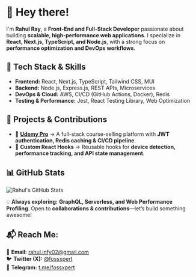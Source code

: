# 👋 Hey there!

I'm **Rahul Ray**, a **Front-End and Full-Stack Developer** passionate about building **scalable, high-performance web applications**. I specialize in **React, Next.js, TypeScript, and Node.js**, with a strong focus on **performance optimization and DevOps workflows**.

## 🔧 Tech Stack & Skills
- **Frontend:** React, Next.js, TypeScript, Tailwind CSS, MUI  
- **Backend:** Node.js, Express.js, REST APIs, Microservices  
- **DevOps & Cloud:** AWS, CI/CD (GitHub Actions, Docker), Redis  
- **Testing & Performance:** Jest, React Testing Library, Web Optimization  

## 🚀 Projects & Contributions
- 📌 **[Udemy Pro](https://github.com/FossXpert/udemy-pro)** → A full-stack course-selling platform with **JWT authentication, Redis caching & CI/CD pipeline**.  
- 📌 **Custom React Hooks** → Reusable hooks for **device detection, performance tracking, and API state management**.  

## 📊 GitHub Stats
![Rahul's GitHub Stats](https://github-readme-stats.vercel.app/api?username=FossXpert&show_icons=true&theme=radical)  

💡 **Always exploring:** **GraphQL, Serverless, and Web Performance Profiling**. Open to **collaborations & contributions**—let’s build something awesome!  

## 📬 Reach Me:
📧 **Email:** [rahul.infy02@gmail.com](mailto:rahul.infy02@gmail.com)  
🐦 **Twitter (X):** [@fossxpert](https://x.com/fossxpert)  
💬 **Telegram:** [t.me/fossxpert](https://t.me/fossxpert)

